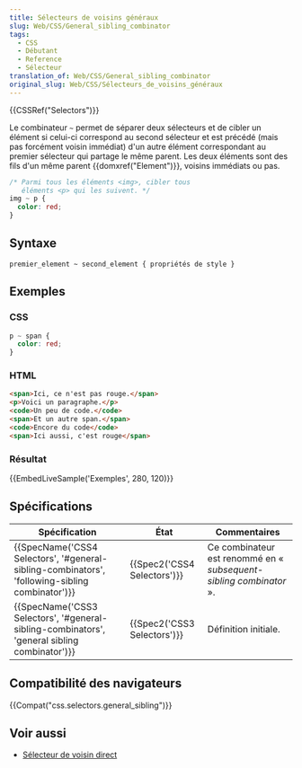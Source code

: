 ```yaml
---
title: Sélecteurs de voisins généraux
slug: Web/CSS/General_sibling_combinator
tags:
  - CSS
  - Débutant
  - Reference
  - Sélecteur
translation_of: Web/CSS/General_sibling_combinator
original_slug: Web/CSS/Sélecteurs_de_voisins_généraux
---
```


{{CSSRef("Selectors")}}

Le combinateur `~` permet de séparer deux sélecteurs et de cibler un élément si celui-ci correspond au second sélecteur et est précédé (mais pas forcément voisin immédiat) d'un autre élément correspondant au premier sélecteur qui partage le même parent. Les deux éléments sont des fils d'un même parent {{domxref("Element")}}, voisins immédiats ou pas.

```css
/* Parmi tous les éléments <img>, cibler tous
   éléments <p> qui les suivent. */
img ~ p {
  color: red;
}
```

## Syntaxe

```
premier_element ~ second_element { propriétés de style }
```

## Exemples

### CSS

```css
p ~ span {
  color: red;
}
```

### HTML

```html
<span>Ici, ce n'est pas rouge.</span>
<p>Voici un paragraphe.</p>
<code>Un peu de code.</code>
<span>Et un autre span.</span>
<code>Encore du code</code>
<span>Ici aussi, c'est rouge</span>
```

### Résultat

{{EmbedLiveSample('Exemples', 280, 120)}}

## Spécifications

| Spécification                                                                                                                | État                                 | Commentaires                                                       |
| ---------------------------------------------------------------------------------------------------------------------------- | ------------------------------------ | ------------------------------------------------------------------ |
| {{SpecName('CSS4 Selectors', '#general-sibling-combinators', 'following-sibling combinator')}} | {{Spec2('CSS4 Selectors')}} | Ce combinateur est renommé en « _subsequent-sibling combinator_ ». |
| {{SpecName('CSS3 Selectors', '#general-sibling-combinators', 'general sibling combinator')}} | {{Spec2('CSS3 Selectors')}} | Définition initiale.                                               |

## Compatibilité des navigateurs

{{Compat("css.selectors.general_sibling")}}

## Voir aussi

- [Sélecteur de voisin direct](/fr/docs/Web/CSS/Sélecteur_de_voisin_direct)
